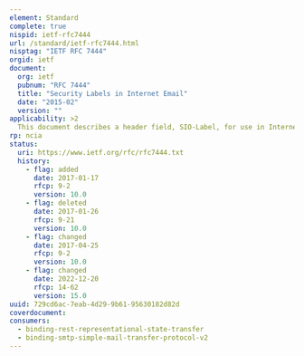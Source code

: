 ```yaml
---
element: Standard
complete: true
nispid: ietf-rfc7444
url: /standard/ietf-rfc7444.html
nisptag: "IETF RFC 7444"
orgid: ietf
document:
  org: ietf
  pubnum: "RFC 7444"
  title: "Security Labels in Internet Email"
  date: "2015-02"
  version: ""
applicability: >2
  This document describes a header field, SIO-Label, for use in Internet email to convey the sensitivity of the message. This header field may carry a textual representation (a display marking) and/or a structural representation (a security label) of the sensitivity of the message. This document also describes a header field, SIO-Label-History, for recording changes in the message's label.
rp: ncia
status:
  uri: https://www.ietf.org/rfc/rfc7444.txt
  history: 
    - flag: added
      date: 2017-01-17
      rfcp: 9-2
      version: 10.0
    - flag: deleted
      date: 2017-01-26
      rfcp: 9-21
      version: 10.0
    - flag: changed
      date: 2017-04-25
      rfcp: 9-2
      version: 10.0
    - flag: changed
      date: 2022-12-20
      rfcp: 14-62
      version: 15.0
uuid: 729cd6ac-7eab-4d29-9b61-95630182d82d
coverdocument:
consumers:
  - binding-rest-representational-state-transfer
  - binding-smtp-simple-mail-transfer-protocol-v2
---
```

